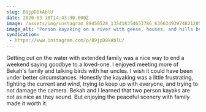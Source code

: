 ```yaml
---
slug: B9jpD8kAblU
date: 2020-03-10T14:43:30.000Z
image: /assets/img/instagram_89450528_135418354653786_6366349397482120512_n_17844092471027649.jpg
image_alt: "Person kayaking on a river with geese, houses, and hills behind."
syndication:
 - https://www.instagram.com/p/B9jpD8kAblU/
---
```


Getting out on the water with extended family was a nice way to end a weekend saying goodbye to a loved-one. I enjoyed meeting more of Bekah's family and talking birds with her uncles. I wish it could have been under better circumstances.
Honestly the kayaking was a little frustrating, fighting the current and wind, trying to keep up with everyone, and trying to not damage the camera. Bekah and I learned that two person kayaks are not as nice as they sound. But enjoying the peaceful scenery with family made it worth it.
